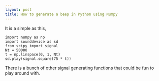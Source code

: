 ```yaml
---
layout: post
title: How to generate a beep in Python using Numpy
---
```

It is a simple as this,

    import numpy as np
    import sounddevice as sd
    from scipy import signal
    Nt = 50000
    t = np.linspace(0, 1, Nt)
    sd.play(signal.square(75 * t))
    
There is a bunch of other signal generating functions that could be fun to play around with.
